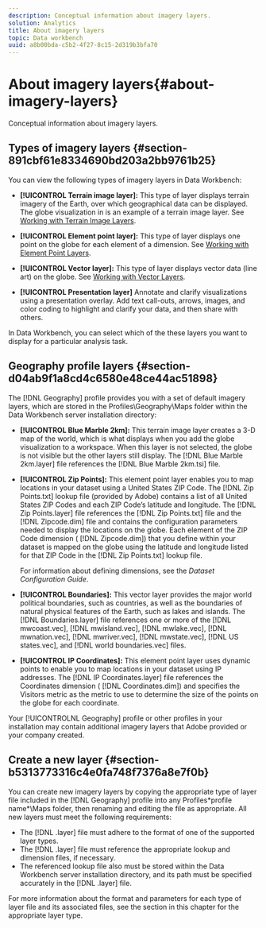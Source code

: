 ```yaml
---
description: Conceptual information about imagery layers.
solution: Analytics
title: About imagery layers
topic: Data workbench
uuid: a8b00bda-c5b2-4f27-8c15-2d319b3bfa70
---
```


# About imagery layers{#about-imagery-layers}

Conceptual information about imagery layers.

## Types of imagery layers {#section-891cbf61e8334690bd203a2bb9761b25}

You can view the following types of imagery layers in Data Workbench:

* **[!UICONTROL Terrain image layer]:** This type of layer displays terrain imagery of the Earth, over which geographical data can be displayed. The globe visualization in is an example of a terrain image layer. See [Working with Terrain Image Layers](../../../home/c-get-started/c-im-layers/c-ter-img-layers/c-ter-img-layers.md#concept-f4b3a20969354ca38955e3fd5beb0f4f). 

* **[!UICONTROL Element point layer]:** This type of layer displays one point on the globe for each element of a dimension. See [Working with Element Point Layers](../../../home/c-get-started/c-im-layers/c-elmt-pt-layers/c-elmt-pt-layers.md#concept-7c93c54552844a20bd6014ae8446b3fd).

* **[!UICONTROL Vector layer]:** This type of layer displays vector data (line art) on the globe. See [Working with Vector Layers](../../../home/c-get-started/c-im-layers/c-vctr-layers/c-vctr-layers.md#concept-a9b9cb7fc33b4aa5ae1646fab202dcc9).

* **[!UICONTROL Presentation layer]** Annotate and clarify visualizations using a presentation overlay. Add text call-outs, arrows, images, and color coding to highlight and clarify your data, and then share with others.

In Data Workbench, you can select which of the these layers you want to display for a particular analysis task.

## Geography profile layers {#section-d04ab9f1a8cd4c6580e48ce44ac51898}

The [!DNL Geography] profile provides you with a set of default imagery layers, which are stored in the Profiles\Geography\Maps folder within the Data Workbench server installation directory:

* **[!UICONTROL Blue Marble 2km]:** This terrain image layer creates a 3-D map of the world, which is what displays when you add the globe visualization to a workspace. When this layer is not selected, the globe is not visible but the other layers still display. The [!DNL Blue Marble 2km.layer] file references the [!DNL Blue Marble 2km.tsi] file. 

* **[!UICONTROL Zip Points]:** This element point layer enables you to map locations in your dataset using a United States ZIP Code. The [!DNL Zip Points.txt] lookup file (provided by Adobe) contains a list of all United States ZIP Codes and each ZIP Code’s latitude and longitude. The [!DNL Zip Points.layer] file references the [!DNL Zip Points.txt] file and the [!DNL Zipcode.dim] file and contains the configuration parameters needed to display the locations on the globe. Each element of the ZIP Code dimension ( [!DNL Zipcode.dim]) that you define within your dataset is mapped on the globe using the latitude and longitude listed for that ZIP Code in the [!DNL Zip Points.txt] lookup file.

  For information about defining dimensions, see the *Dataset Configuration Guide*. 

* **[!UICONTROL Boundaries]:** This vector layer provides the major world political boundaries, such as countries, as well as the boundaries of natural physical features of the Earth, such as lakes and islands. The [!DNL Boundaries.layer] file references one or more of the [!DNL mwcoast.vec], [!DNL mwisland.vec], [!DNL mwlake.vec], [!DNL mwnation.vec], [!DNL mwriver.vec], [!DNL mwstate.vec], [!DNL US states.vec], and [!DNL world boundaries.vec] files. 

* **[!UICONTROL IP Coordinates]:** This element point layer uses dynamic points to enable you to map locations in your dataset using IP addresses. The [!DNL IP Coordinates.layer] file references the Coordinates dimension ( [!DNL Coordinates.dim]) and specifies the Visitors metric as the metric to use to determine the size of the points on the globe for each coordinate.

Your [!UICONTROLNL Geography] profile or other profiles in your installation may contain additional imagery layers that Adobe provided or your company created.

## Create a new layer {#section-b5313773316c4e0fa748f7376a8e7f0b}

You can create new imagery layers by copying the appropriate type of layer file included in the [!DNL Geography] profile into any Profiles\*profile name*\Maps folder, then renaming and editing the file as appropriate. All new layers must meet the following requirements:

* The [!DNL .layer] file must adhere to the format of one of the supported layer types. 
* The [!DNL .layer] file must reference the appropriate lookup and dimension files, if necessary. 
* The referenced lookup file also must be stored within the Data Workbench server installation directory, and its path must be specified accurately in the [!DNL .layer] file.

For more information about the format and parameters for each type of layer file and its associated files, see the section in this chapter for the appropriate layer type. 
